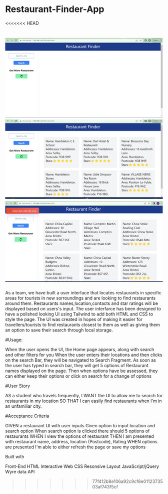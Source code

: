 # Restaurant-Finder-App

<<<<<<< HEAD

![alt first page image](/assets/images/images-1.png)
![alt second page image](/assets/images/images-2.png)
![alt second page image](/assets/images/images-3.png)
=======
As a team, we have built a user interface that locates restaurants in specific areas for tourists in new sorroundings and are looking to find restaurants around them. Restaurants names,location,contacts and star ratings will be displayed based on users's input.
The user interfarce has been designed to have a polished looking UI using Tailwind to add both HTML and CSS to style the page.
The UI was created in hopes of making it easier for travellers/tourists to find restaurants closest to them as well as giving them an option to save their search through local storage.

#Usage:

When the user opens the UI, the Home page appears, along with search and other filters for you
When the user enters their locations and then clicks on the search Bar, they will be navigated to Search Fragment. As soon as the user has typed in search bar, they will get 5 options of Restaurant names displayed on the page.
Then when options have be assessed, they can either keep their options or click on search for a change of options

#User Story

AS a student who travels frequently,
I WANT the UI to allow me to search for restaurants in my location
SO THAT I can easily find restaurants when I'm in an unfamiliar city.

#Acceptance Criteria

GIVEN a restaurant UI with user inputs
Given option to input location and search option
When search option is clicked there should 5 options of restaurants
WHEN I view the options of restaurant
THEN I am presented with restaurant name, address, location (Postcode), Rating
WHEN options are presented I'm able to either refresh the page or save my options

Built with

Front-End
HTML
Interactive Web
CSS
Resonsive Layout
JavaScript/jQuery
Wyre data API

> > > > > > > 77f412b8e106a92c9cf8e0112373503af743f5cf
